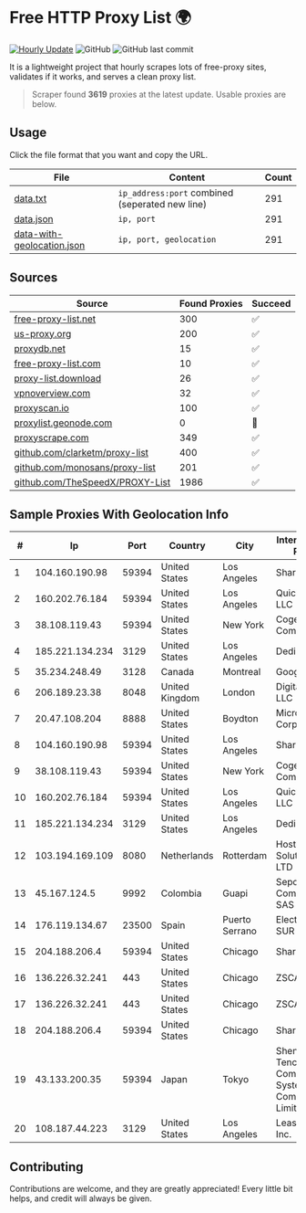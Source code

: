 
# Free HTTP Proxy List 🌍

[![Hourly Update](https://github.com/mertguvencli/http-proxy-list/actions/workflows/main.yml/badge.svg?branch=main)](https://github.com/mertguvencli/http-proxy-list/actions/workflows/main.yml)
![GitHub](https://img.shields.io/github/license/mertguvencli/http-proxy-list)
![GitHub last commit](https://img.shields.io/github/last-commit/mertguvencli/http-proxy-list)

It is a lightweight project that hourly scrapes lots of free-proxy sites, validates if it works, and serves a clean proxy list.


> Scraper found **3619** proxies at the latest update. Usable proxies are below.

## Usage

Click the file format that you want and copy the URL.


|File|Content|Count|
|----|-------|-----|
|[data.txt](https://raw.githubusercontent.com/mertguvencli/http-proxy-list/main/proxy-list/data.txt)|`ip_address:port` combined (seperated new line)|291|
|[data.json](https://raw.githubusercontent.com/mertguvencli/http-proxy-list/main/proxy-list/data.json)|`ip, port`|291|
|[data-with-geolocation.json](https://raw.githubusercontent.com/mertguvencli/http-proxy-list/main/proxy-list/data-with-geolocation.json)|`ip, port, geolocation`|291|

## Sources

|Source|Found Proxies|Succeed|
|------|-------------|-------|
|[free-proxy-list.net](https://free-proxy-list.net)|300|✅|
|[us-proxy.org](https://www.us-proxy.org)|200|✅|
|[proxydb.net](http://proxydb.net)|15|✅|
|[free-proxy-list.com](https://free-proxy-list.com/?page=&port=&type%5B%5D=http&type%5B%5D=https&up_time=0&search=Search)|10|✅|
|[proxy-list.download](https://www.proxy-list.download/HTTP)|26|✅|
|[vpnoverview.com](https://vpnoverview.com/privacy/anonymous-browsing/free-proxy-servers)|32|✅|
|[proxyscan.io](https://www.proxyscan.io)|100|✅|
|[proxylist.geonode.com](https://proxylist.geonode.com/api/proxy-list?limit=300&page=1&sort_by=lastChecked&sort_type=desc&protocols=http,https)|0|🚫|
|[proxyscrape.com](https://api.proxyscrape.com/v2/?request=displayproxies&protocol=http&timeout=10000&country=all&ssl=all&anonymity=all)|349|✅|
|[github.com/clarketm/proxy-list](https://raw.githubusercontent.com/clarketm/proxy-list/master/proxy-list-raw.txt)|400|✅|
|[github.com/monosans/proxy-list](https://raw.githubusercontent.com/monosans/proxy-list/main/proxies/http.txt)|201|✅|
|[github.com/TheSpeedX/PROXY-List](https://raw.githubusercontent.com/TheSpeedX/PROXY-List/master/http.txt)|1986|✅|


## Sample Proxies With Geolocation Info

|#|Ip|Port|Country|City|Internet Service Provider|
|-|--|----|-------|----|-------------------------|
|1|104.160.190.98|59394|United States|Los Angeles|Sharktech|
|2|160.202.76.184|59394|United States|Los Angeles|QuickPacket, LLC|
|3|38.108.119.43|59394|United States|New York|Cogent Communications|
|4|185.221.134.234|3129|United States|Los Angeles|DediPath|
|5|35.234.248.49|3128|Canada|Montreal|Google LLC|
|6|206.189.23.38|8048|United Kingdom|London|DigitalOcean, LLC|
|7|20.47.108.204|8888|United States|Boydton|Microsoft Corporation|
|8|104.160.190.98|59394|United States|Los Angeles|Sharktech|
|9|38.108.119.43|59394|United States|New York|Cogent Communications|
|10|160.202.76.184|59394|United States|Los Angeles|QuickPacket, LLC|
|11|185.221.134.234|3129|United States|Los Angeles|DediPath|
|12|103.194.169.109|8080|Netherlands|Rotterdam|HostPalace Web Solution PVT LTD|
|13|45.167.124.5|9992|Colombia|Guapi|Sepcom Comunicaciones SAS|
|14|176.119.134.67|23500|Spain|Puerto Serrano|Electro Puerto SUR SL|
|15|204.188.206.4|59394|United States|Chicago|Sharktech|
|16|136.226.32.241|443|United States|Chicago|ZSCALER, INC.|
|17|136.226.32.241|443|United States|Chicago|ZSCALER, INC.|
|18|204.188.206.4|59394|United States|Chicago|Sharktech|
|19|43.133.200.35|59394|Japan|Tokyo|Shenzhen Tencent Computer Systems Company Limited|
|20|108.187.44.223|3129|United States|Los Angeles|Leaseweb USA, Inc.|



## Contributing

Contributions are welcome, and they are greatly appreciated! Every
little bit helps, and credit will always be given.

